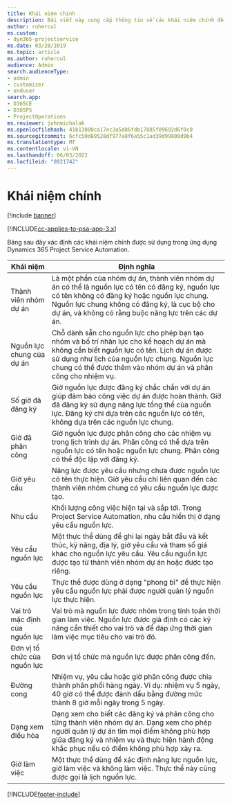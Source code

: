 ```yaml
---
title: Khái niệm chính
description: Bài viết này cung cấp thông tin về các khái niệm chính để quản lý nguồn lực trong Project Service Automation.
author: ruhercul
ms.custom:
- dyn365-projectservice
ms.date: 03/28/2019
ms.topic: article
ms.author: ruhercul
audience: Admin
search.audienceType:
- admin
- customizer
- enduser
search.app:
- D365CE
- D365PS
- ProjectOperations
ms.reviewer: johnmichalak
ms.openlocfilehash: 41b13000ca17ec3a5d86fdb17885f09692d6f0c0
ms.sourcegitcommit: 6cfc50d89528df977a8f6a55c1ad39d99800d9b4
ms.translationtype: MT
ms.contentlocale: vi-VN
ms.lasthandoff: 06/03/2022
ms.locfileid: "8921742"
---
```

# <a name="key-concepts"></a>Khái niệm chính

[!include [banner](../includes/psa-now-project-operations.md)]

[!INCLUDE[cc-applies-to-psa-app-3.x](../includes/cc-applies-to-psa-app-3x.md)]

Bảng sau đây xác định các khái niệm chính được sử dụng trong ứng dụng Dynamics 365 Project Service Automation.

| Khái niệm                    | Định nghĩa |
|----------------------------|------------|
| Thành viên nhóm dự án        | Là một phần của nhóm dự án, thành viên nhóm dự án có thể là nguồn lực có tên có đăng ký, nguồn lực có tên không có đăng ký hoặc nguồn lực chung. Nguồn lực chung không có đăng ký, là cục bộ cho dự án, và không có rằng buộc năng lực trên các dự án. |
| Nguồn lực chung của dự án   | Chỗ dành sẵn cho nguồn lực cho phép bạn tạo nhóm và bố trí nhân lực cho kế hoạch dự án mà không cần biết nguồn lực có tên. Lịch dự án được sử dụng như lịch của nguồn lực chung. Nguồn lực chung có thể được thêm vào nhóm dự án và phân công cho nhiệm vụ. |
| Số giờ đã đăng ký               | Giờ nguồn lực được đăng ký chắc chắn với dự án giúp đảm bảo công việc dự án được hoàn thành. Giờ đã đăng ký sử dụng năng lực tổng thể của nguồn lực. Đăng ký chỉ dựa trên các nguồn lực có tên, không dựa trên các nguồn lực chung. |
| Giờ đã phân công             | Giờ nguồn lực được phân công cho các nhiệm vụ trong lịch trình dự án. Phân công có thể dựa trên nguồn lực có tên hoặc nguồn lực chung. Phân công có thể độc lập với đăng ký. |
| Giờ yêu cầu             | Năng lực được yêu cầu nhưng chưa được nguồn lực có tên thực hiện. Giờ yêu cầu chỉ liên quan đến các thành viên nhóm chung có yêu cầu nguồn lực được tạo. |
| Nhu cầu                     | Khối lượng công việc hiện tại và sắp tới. Trong Project Service Automation, nhu cầu hiển thị ở dạng yêu cầu nguồn lực. |
| Yêu cầu nguồn lực       | Một thực thể dùng để ghi lại ngày bắt đầu và kết thúc, kỹ năng, địa lý, giờ yêu cầu và tham số giá khác cho nguồn lực yêu cầu. Yêu cầu nguồn lực được tạo từ thành viên nhóm dự án hoặc được tạo riêng. |
| Yêu cầu nguồn lực           | Thực thể được dùng ở dạng "phong bì" để thực hiện yêu cầu nguồn lực phải được người quản lý nguồn lực thực hiện. |
| Vai trò mặc định của nguồn lực      | Vai trò mà nguồn lực được nhóm trong tính toán thời gian làm việc. Nguồn lực được giả định có các kỹ năng cần thiết cho vai trò và để đáp ứng thời gian làm việc mục tiêu cho vai trò đó. |
| Đơn vị tổ chức của nguồn lực | Đơn vị tổ chức mà nguồn lực được phân công đến. |
| Đường cong                    | Nhiệm vụ, yêu cầu hoặc giờ phân công được chia thành phân phối hàng ngày. Ví dụ: nhiệm vụ 5 ngày, 40 giờ có thể được đánh dấu bằng đường mức thành 8 giờ mỗi ngày trong 5 ngày. |
| Dạng xem điều hòa        | Dạng xem cho biết các đăng ký và phân công cho từng thành viên nhóm dự án. Dạng xem cho phép người quản lý dự án tìm mọi điểm không phù hợp giữa đăng ký và nhiệm vụ và thực hiện hành động khắc phục nếu có điểm không phù hợp xảy ra. |
| Giờ làm việc                 | Một thực thể dùng để xác định năng lực nguồn lực, giờ làm việc và không làm việc. Thực thể này cũng được gọi là lịch nguồn lực. |


[!INCLUDE[footer-include](../includes/footer-banner.md)]
